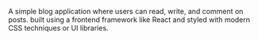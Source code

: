 
A simple blog application where users can read, write, and comment on posts.
built using a frontend framework like React  and styled with modern CSS techniques or UI libraries.

